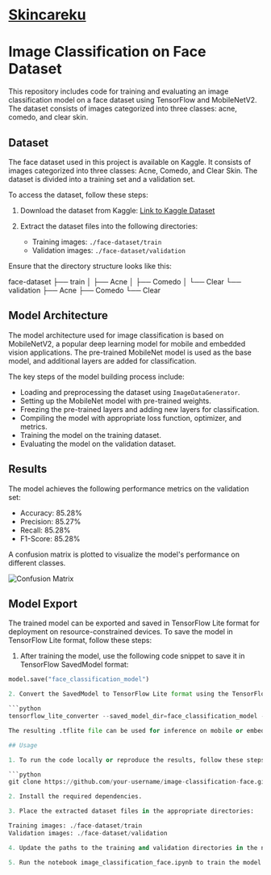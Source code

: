# [Skincareku](https://github.com/AlvonJ/skincareku-project)

# Image Classification on Face Dataset

This repository includes code for training and evaluating an image classification model on a face dataset using TensorFlow and MobileNetV2. The dataset consists of images categorized into three classes: acne, comedo, and clear skin.

## Dataset

The face dataset used in this project is available on Kaggle. It consists of images categorized into three classes: Acne, Comedo, and Clear Skin. The dataset is divided into a training set and a validation set.

To access the dataset, follow these steps:

1. Download the dataset from Kaggle: [Link to Kaggle Dataset](https://www.kaggle.com/datasets/xtvgie/face-datasets)

2. Extract the dataset files into the following directories:

   - Training images: `./face-dataset/train`
   - Validation images: `./face-dataset/validation`

Ensure that the directory structure looks like this:

face-dataset
├── train
│ ├── Acne
│ ├── Comedo
│ └── Clear
└── validation
├── Acne
├── Comedo
└── Clear

## Model Architecture

The model architecture used for image classification is based on MobileNetV2, a popular deep learning model for mobile and embedded vision applications. The pre-trained MobileNet model is used as the base model, and additional layers are added for classification.

The key steps of the model building process include:
- Loading and preprocessing the dataset using `ImageDataGenerator`.
- Setting up the MobileNet model with pre-trained weights.
- Freezing the pre-trained layers and adding new layers for classification.
- Compiling the model with appropriate loss function, optimizer, and metrics.
- Training the model on the training dataset.
- Evaluating the model on the validation dataset.

## Results

The model achieves the following performance metrics on the validation set:

- Accuracy: 85.28%
- Precision: 85.27%
- Recall: 85.28%
- F1-Score: 85.28%

A confusion matrix is plotted to visualize the model's performance on different classes.

![Confusion Matrix](confusion_matrix.png)

## Model Export

The trained model can be exported and saved in TensorFlow Lite format for deployment on resource-constrained devices. To save the model in TensorFlow Lite format, follow these steps:

1. After training the model, use the following code snippet to save it in TensorFlow SavedModel format:

```python
model.save("face_classification_model")

2. Convert the SavedModel to TensorFlow Lite format using the TensorFlow Lite Converter:

```python
tensorflow_lite_converter --saved_model_dir=face_classification_model --output_file=face_classification_model.tflite

The resulting .tflite file can be used for inference on mobile or embedded devices.

## Usage

1. To run the code locally or reproduce the results, follow these steps:

```python
git clone https://github.com/your-username/image-classification-face.git

2. Install the required dependencies.

3. Place the extracted dataset files in the appropriate directories:

Training images: ./face-dataset/train
Validation images: ./face-dataset/validation

4. Update the paths to the training and validation directories in the notebook.

5. Run the notebook image_classification_face.ipynb to train the model and evaluate its performance.
